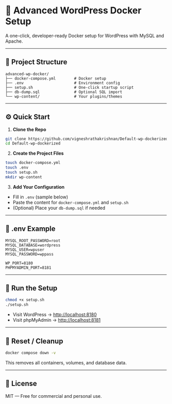 # 🚀 Advanced WordPress Docker Setup

A one-click, developer-ready Docker setup for WordPress with MySQL and Apache.

---

## 📁 Project Structure

```
advanced-wp-docker/
├── docker-compose.yml        # Docker setup
├── .env                      # Environment config
├── setup.sh                  # One-click startup script
├── db-dump.sql               # Optional SQL import
└── wp-content/               # Your plugins/themes
```

---

## ⚙️ Quick Start

1. **Clone the Repo**

```bash
git clone https://github.com/vigneshrathakrishnan/Default-wp-dockerized
cd Default-wp-dockerized
```

2. **Create the Project Files**

```bash
touch docker-compose.yml
touch .env
touch setup.sh
mkdir wp-content
```

3. **Add Your Configuration**

- Fill in `.env` (sample below)
- Paste the content for `docker-compose.yml` and `setup.sh`
- (Optional) Place your `db-dump.sql` if needed

---

## 🧪 .env Example

```env
MYSQL_ROOT_PASSWORD=root
MYSQL_DATABASE=wordpress
MYSQL_USER=wpuser
MYSQL_PASSWORD=wppass

WP_PORT=8180
PHPMYADMIN_PORT=8181
```

---

## 🚀 Run the Setup

```bash
chmod +x setup.sh
./setup.sh
```

- Visit WordPress → [http://localhost:8180](http://localhost:8180)  
- Visit phpMyAdmin → [http://localhost:8181](http://localhost:8181)

---

## 🔁 Reset / Cleanup

```bash
docker compose down -v
```

This removes all containers, volumes, and database data.

---

## 📘 License

MIT — Free for commercial and personal use.